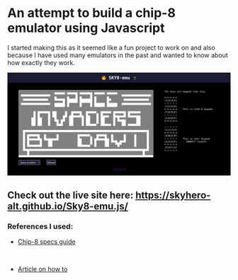 # An attempt to build a chip-8 emulator using Javascript

I started making this as it seemed like a fun project to work on and also because I have used many emulators in the past and wanted to know about how exactly they work.

<img src="screenshot.png">

## Check out the live site here: https://skyhero-alt.github.io/Sky8-emu.js/


### References I used:
- [Chip-8 specs guide](http://devernay.free.fr/hacks/chip8/C8TECH10.HTM)
<br>

- [Article on how to](https:wwwfreecodecamporgnewscreating-your-very-own-chip-8-emulator/)
